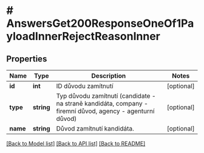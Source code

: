# # AnswersGet200ResponseOneOf1PayloadInnerRejectReasonInner

## Properties

Name | Type | Description | Notes
------------ | ------------- | ------------- | -------------
**id** | **int** | ID důvodu zamítnutí | [optional]
**type** | **string** | Typ důvodu zamítnutí (candidate - na straně kandidáta, company - firemní důvod, agency - agenturní důvod) | [optional]
**name** | **string** | Důvod zamítnutí kandidáta. | [optional]

[[Back to Model list]](../../README.md#models) [[Back to API list]](../../README.md#endpoints) [[Back to README]](../../README.md)
